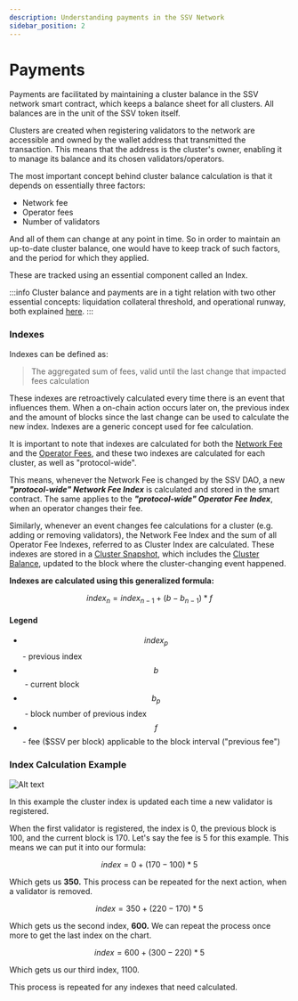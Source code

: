 ```yaml
---
description: Understanding payments in the SSV Network
sidebar_position: 2
---
```


# Payments

Payments are facilitated by maintaining a cluster balance in the SSV network smart contract, which keeps a balance sheet for all clusters. All balances are in the unit of the SSV token itself.

Clusters are created when registering validators to the network are accessible and owned by the wallet address that transmitted the transaction. This means that the address is the cluster's owner, enabling it to manage its balance and its chosen validators/operators.

The most important concept behind cluster balance calculation is that it depends on essentially three factors:

* Network fee
* Operator fees
* Number of validators

And all of them can change at any point in time. So in order to maintain an up-to-date cluster balance, one would have to keep track of such factors, and the period for which they applied.

These are tracked using an essential component called an Index.

:::info
Cluster balance and payments are in a tight relation with two other essential concepts: liquidation collateral threshold, and operational runway, both explained [here](../../../stakers/clusters/cluster-balance.md).
:::

### Indexes

Indexes can be defined as:

> The aggregated sum of fees, valid until the last change that impacted fees calculation

These indexes are retroactively calculated every time there is an event that influences them. When a on-chain action occurs later on, the previous index and the amount of blocks since the last change can be used to calculate the new index. Indexes are a generic concept used for fee calculation.

It is important to note that indexes are calculated for both the [Network Fee](fees) and the [Operator Fees](fees), and these two indexes are calculated for each cluster, as well as "protocol-wide".

This means, whenever the Network Fee is changed by the SSV DAO, a new _**"protocol-wide" Network Fee Index**_ is calculated and stored in the smart contract. The same applies to the _**"protocol-wide" Operator Fee Index**_, when an operator changes their fee.

Similarly, whenever an event changes fee calculations for a cluster (e.g. adding or removing validators), the Network Fee Index and the sum of all Operator Fee Indexes, referred to as Cluster Index are calculated. These indexes are stored in a [Cluster Snapshot](../../../build/tools/ssv-subgraph/subgraph-examples.md#cluster-snapshot), which includes the [Cluster Balance](../../../stakers/clusters/cluster-balance.md), updated to the block where the cluster-changing event happened.

**Indexes are calculated using this generalized formula:**

$$
index_n =index_{n-1} + (b - b_{n-1}) * f
$$


#### Legend
  * $$index_p$$​ - previous index
  * $$b$$​ - current block
  * $$b_p$$​ - block number of previous index
  * $$f$$ - fee ($SSV per block) applicable to the block interval ("previous fee")

### **Index Calculation Example**

![Alt text](/img/payments-calculation.avif)

In this example the cluster index is updated each time a new validator is registered.

When the first validator is registered, the index is 0, the previous block is 100, and the current block is 170. Let's say the fee is 5 for this example. This means we can put it into our formula:

$$
index =0 + (170 - 100) * 5
$$

Which gets us **350.** This process can be repeated for the next action, when a validator is removed.

$$
index =350 + (220 - 170) * 5
$$

Which gets us the second index, **600.** We can repeat the process once more to get the last index on the chart.

$$
index =600 + (300 - 220) * 5
$$

Which gets us our third index, 1100.

This process is repeated for any indexes that need calculated.
